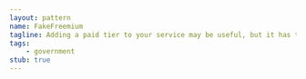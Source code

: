 ```yaml
---
layout: pattern
name: FakeFreemium
tagline: Adding a paid tier to your service may be useful, but it has to align with the goal of your service and actually provide value. 
tags:
    - government
stub: true
---
```


